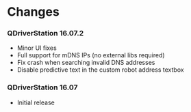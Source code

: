 # Changes

### QDriverStation 16.07.2

- Minor UI fixes
- Full support for mDNS IPs (no external libs required)
- Fix crash when searching invalid DNS addresses
- Disable predictive text in the custom robot address textbox

### QDriverStation 16.07

- Initial release
